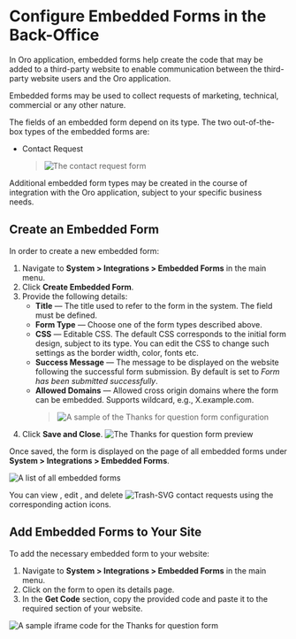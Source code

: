 <a id="admin-embedded-forms"></a>

# Configure Embedded Forms in the Back-Office

In Oro application, embedded forms help create the code that may be added to a third-party website to enable communication between the third-party website users and the Oro application.

Embedded forms may be used to collect requests of marketing, technical, commercial or any other nature.

The fields of an embedded form depend on its type. The two out-of-the-box types of the embedded forms are:

* Contact Request
  > ![The contact request form](user/img/system/integrations/emb_form/cont_req.png)

Additional embedded form types may be created in the course of integration with the Oro application, subject to your specific business needs.

## Create an Embedded Form

In order to create a new embedded form:

1. Navigate to **System > Integrations > Embedded Forms** in the main menu.
2. Click **Create Embedded Form**.
3. Provide the following details:
   * **Title** — The title used to refer to the form in the system. The field must be defined.
   * **Form Type** — Choose one of the form types described above.
   * **CSS** — Editable CSS. The default CSS corresponds to the initial form design, subject to its type. You can edit the CSS to change such settings as the border width, color, fonts etc.
   * **Success Message** — The message to be displayed on the website following the successful form submission. By default is set to *Form has been submitted successfully*.
   * **Allowed Domains** — Allowed cross origin domains where the form can be embedded. Supports wildcard, e.g., X.example.com.
     > ![A sample of the Thanks for question form configuration](user/img/system/integrations/emb_form/embedded_form_contact_us.png)
4. Click **Save and Close**.
   ![The Thanks for question form preview](user/img/system/integrations/emb_form/emb_form_create_ex_02.png)

Once saved, the form is displayed on the page of all embedded forms under **System > Integrations > Embedded Forms**.

![A list of all embedded forms](user/img/system/integrations/emb_form/emb_form_create_ex_01.png)

You can view <i class="fa fa-eye fa-lg" aria-hidden="true"></i>, edit <i class="fa fa-edit fa-lg" aria-hidden="true"></i>, and delete ![Trash-SVG](_themes/sphinx_rtd_theme/static/svg-icons/trash.svg) contact requests using the corresponding action icons.

<a id="admin-embedded-forms-code"></a>

## Add Embedded Forms to Your Site

To add the necessary embedded form to your website:

1. Navigate to **System > Integrations > Embedded Forms** in the main menu.
2. Click on the form to open its details page.
3. In the **Get Code** section, copy the provided code and paste it to the required section of your website.

![A sample iframe code for the Thanks for question form](user/img/system/integrations/emb_form/emb_form_code.png)
<!-- stop -->
<!-- fa-bars = fa-navicon -->
<!-- Ic Tiles is used as Set As Default in saved views, and as tiles in display layout options -->
<!-- IcPencil refers to Rename in Commerce and Inline Editing in CRM -->
<!-- Check mark in the square. -->
<!-- SortDesc is also used as drop-down arrow -->
<!-- A -->
<!-- B -->
<!-- C -->
<!-- D -->
<!-- E -->
<!-- F -->
<!-- G -->
<!-- H -->
<!-- I -->
<!-- L -->
<!-- M -->
<!-- P -->
<!-- R -->
<!-- S -->
<!-- T -->
<!-- U -->
<!-- Z -->
